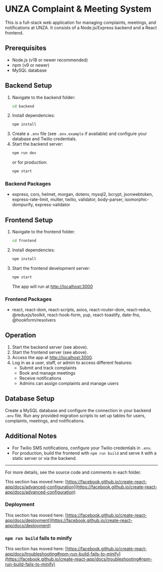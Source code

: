 # UNZA Complaint & Meeting System

This is a full-stack web application for managing complaints, meetings, and notifications at UNZA. It consists of a Node.js/Express backend and a React frontend.

## Prerequisites

- Node.js (v18 or newer recommended)
- npm (v9 or newer)
- MySQL database

## Backend Setup

1. Navigate to the backend folder:
	```sh
	cd backend
	```
2. Install dependencies:
	```sh
	npm install
	```
3. Create a `.env` file (see `.env.example` if available) and configure your database and Twilio credentials.
4. Start the backend server:
	```sh
	npm run dev
	```
	or for production:
	```sh
	npm start
	```

### Backend Packages
- express, cors, helmet, morgan, dotenv, mysql2, bcrypt, jsonwebtoken, express-rate-limit, multer, twilio, validator, body-parser, isomorphic-dompurify, express-validator

## Frontend Setup

1. Navigate to the frontend folder:
	```sh
	cd frontend
	```
2. Install dependencies:
	```sh
	npm install
	```
3. Start the frontend development server:
	```sh
	npm start
	```
	The app will run at [http://localhost:3000](http://localhost:3000)

### Frontend Packages
- react, react-dom, react-scripts, axios, react-router-dom, react-redux, @reduxjs/toolkit, react-hook-form, yup, react-toastify, date-fns, @hookform/resolvers

## Operation

1. Start the backend server (see above).
2. Start the frontend server (see above).
3. Access the app at [http://localhost:3000](http://localhost:3000).
4. Log in as a user, staff, or admin to access different features:
	- Submit and track complaints
	- Book and manage meetings
	- Receive notifications
	- Admins can assign complaints and manage users

## Database Setup

Create a MySQL database and configure the connection in your backend `.env` file. Run any provided migration scripts to set up tables for users, complaints, meetings, and notifications.

## Additional Notes

- For Twilio SMS notifications, configure your Twilio credentials in `.env`.
- For production, build the frontend with `npm run build` and serve it with a static server or via the backend.

---
For more details, see the source code and comments in each folder.

This section has moved here: [https://facebook.github.io/create-react-app/docs/advanced-configuration](https://facebook.github.io/create-react-app/docs/advanced-configuration)

### Deployment

This section has moved here: [https://facebook.github.io/create-react-app/docs/deployment](https://facebook.github.io/create-react-app/docs/deployment)

### `npm run build` fails to minify

This section has moved here: [https://facebook.github.io/create-react-app/docs/troubleshooting#npm-run-build-fails-to-minify](https://facebook.github.io/create-react-app/docs/troubleshooting#npm-run-build-fails-to-minify)
